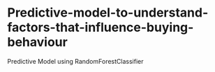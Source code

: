 # Predictive-model-to-understand-factors-that-influence-buying-behaviour
Predictive Model using RandomForestClassifier
